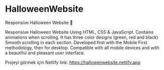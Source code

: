 # HalloweenWebsite
Responsive Halloween Website 🎃

Responsive Halloween Website Using HTML, CSS & JavaScript. Contains animations when scrolling. It has three color designs (green, red and black) Smooth scrolling in each section. Developed first with the Mobile First methodology, then for desktop. Compatible with all mobile devices and with a beautiful and pleasant user interface.

Projeyi görmek için
Netlify link: https://hallowenwebsite.netlify.app
